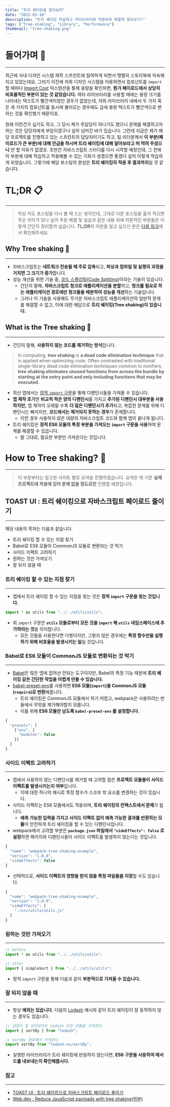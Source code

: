 ```yaml
---
title: "트리 쉐이킹을 알아보자"
date: "2022-03-16"
description: "트리 쉐이킹 학습하고 라이브러리에 적용하여 해결책 찾아보기!"
tags: ["Tree-shaking", "Library", "Performance"]
thumbnail: "tree-shaking.png"
---
```


# 들어가며 🏃

---

최근에 사내 디자인 시스템 제작 스프린트에 참여하게 되면서 맹렬히 스토리북에 익숙해지고 있었는데요, 그러기 이전에 저희 디자인 시스템을 이용하면서 컴포넌트를 `import` 할 때마다 [Import Cost](https://marketplace.visualstudio.com/items?itemName=wix.vscode-import-cost) 익스텐션을 통해 용량을 확인하면, **뭔가 페이로드에서 상당히 비효율적인 부분이 있는 것 같았습니다.** 여타 라이브러리를 사용할 때에는 용량 크기를 나타내는 텍스트가 빨간색이었던 경우가 없었는데, 저희 라이브러리 내에서 두 가지 혹은 세 가지의 컴포넌트를 동시에 불러오는 경우에도 금세 용량 텍스트가 빨간색으로 변하는 것을 확인했기 때문이죠.

원래 이런건가 싶기도 하고, 그 당시 제가 주담당이 아니기도 했으니 문제를 해결하고자 하는 것은 담당자에게 부담이겠구나 싶어 넘어간 바가 있습니다. 그런데 지금은 제가 해당 프로젝트를 진행하고 있는 스프린트의 담당자이기도 하고, 팀 리더분께서 **이 부분(페이로드가 큰 부분)에 대해 언급을 하시며 트리 쉐이킹에 대해 알아보라고 떠 먹여 주셨으니** 안 할 이유가 없겠죠. 조만간 자바스크립트 스터디를 다시 시작할 예정인데, 그 전에 이 부분에 대해 학습하고 적용해볼 수 있는 기회가 생겼으면 좋겠다 싶어 이렇게 학습하게 되었습니다. 그렇기에 해당 포스팅의 완성은 **트리 쉐이킹의 적용 후 결과까지**일 것 같습니다.

# TL;DR 📋

---

> 막상 저도 포스팅을 다시 볼 때 드는 생각인데, 그대로 다른 포스팅을 옮겨 적으면 무슨 의미가 있나 싶어 주된 해결 및 실습과 같은 내용 외에 이론적인 부분들은 이렇게 간단히 정리할까 싶습니다. **TL;DR**의 어원을 알고 싶으신 분은 [다음 링크](https://ko.wikipedia.org/wiki/TL;DR)에서 확인해주세요.

## Why Tree shaking 🌳

---

- 자바스크립트는 **네트워크 전송될 때 주로 압축**되고, **파싱과 컴파일 및 실행의 과정을 거치면 그 크기가 증가**합니다.
- 성능 개선을 위한 기술 중, [코드 스플리팅(Code Splitting)](https://webpack.js.org/guides/code-splitting/)이라는 기술이 있습니다.
  - 간단히 말해, **자바스크립트 청크로 애플리케이션을 분할**하고, **청크를 필요로 하는 애플리케이션 경로에만 청크들을 배분하여 성능을 개선**하는 기술입니다.
  - 그러나 이 기술을 사용해도 무거운 자바스크립트 애플리케이션의 일반적 문제를 해결할 수 없고, 이에 대한 해답으로 **트리 쉐이킹(Tree shaking)이 있습니다.**

## What is the Tree shaking 🌳

---

- 간단히 말해, **사용하지 않는 코드를 제거하는 방식**입니다.

> In computing, **tree shaking** is **a dead code elimination technique** that is applied when optimizing code. Often contrasted with traditional single-library dead code elimination techniques common to minifiers, **tree shaking eliminates unused functions from across the bundle by starting at the entry point and only including functions that may be executed.**

- 최신 앱에서는 [정적 `import` 구문](https://developer.mozilla.org/en-US/docs/Web/JavaScript/Reference/Statements/import)을 통해 디펜던시들을 가져올 수 있습니다.
- **앱 제작 초기**엔 **비교적 적은 양의 디펜던시**를 가지고 **추가된 디펜던시 대부분을 사용하지만,** 앱 제작이 오래될 수록 **더 많은 디펜던시가 추가**되고, 복잡한 문제를 위해 디펜던시는 빠지지만, **코드에서는 제거되지 못하는 경우**가 존재합니다.
  - 이런 경우 사용하지 않은 대량의 자바스크립트 코드와 함께 앱이 끝나게 됩니다.
- 트리 쉐이킹은 **정적 ES6 모듈의 특정 부분을 가져오는 `import` 구문을 사용**하여 문제를 해결할 수 있습니다.
  - 말 그대로, 필요한 부분만 가져온다는 것입니다.

# How to Tree shaking? 🤔

---

> 이 부분부터는 참고한 사이트 별로 요약을 진행하겠습니다. 요약은 제 기준 **실제 프로젝트에 적용에 있어 문제 없을 정도로만** 진행할 예정입니다.

## TOAST UI : 트리 쉐이킹으로 자바스크립트 페이로드 줄이기

---

해당 내용의 목차는 다음과 같습니다.

- 트리 쉐이킹 할 수 있는 지점 찾기
- Babel로 ES6 모듈이 CommonJS 모듈로 변환되는 것 막기
- 사이드 이펙트 고려하기
- 원하는 것만 가져오기
- 잘 되지 않을 때

### 트리 쉐이킹 할 수 있는 지점 찾기

---

- 앱에서 트리 쉐이킹 할 수 있는 지점을 찾는 것은 **정적 `import` 구문을 찾는 것입니다.**

```js
import * as utils from "../../utils/utils";
```

- 위 `import` 구문은 **`utils` 모듈로부터 모든 것을 `import` 해 `utils` 네임스페이스에 추가하라는 것**을 의미합니다.
  - 모든 것들을 사용한다면 다행이지만, 그렇지 않은 경우에는 **특정 함수만을 실행하기 위해 비효율을 발생시키는 일**일 것입니다.

### Babel로 ES6 모듈이 CommonJS 모듈로 변환되는 것 막기

---

- [Babel](https://babeljs.io/)은 많은 앱에 없어선 안되는 도구이지만, Babel의 특정 기능 때문에 **트리 쉐이킹 같은 간단한 작업을 어렵게 만들 수 있습니다.**
- [babel-preset-env](https://babeljs.io/docs/en/babel-preset-env/)를 사용하면 **ES6 모듈(`import`)을 CommonJS 모듈(`require`)로 변환**해줍니다.
  - 트리 쉐이킹은 CommonJS 모듈에서 하기 어렵고, webpack은 사용하려는 번들에서 무엇을 제거해야할지 모릅니다.
  - 이를 위해 **ES6 모듈만 남도록 `babel-preset-env` 를 설정합니다.**

```ts
{
  "presets": [
    ["env", {
      "modules": false
    }]
  ]
}
```

### 사이드 이펙트 고려하기

---

- 앱에서 사용하지 않는 디펜던시를 제거할 때 고려할 점은 **프로젝트 모듈들이 사이드 이펙트를 발생시키는지 여부**입니다.
  - 이에 대한 하나의 예시로 특정 함수가 스코프 밖 요소를 변경하는 것이 있습니다.
- 사이드 이펙트는 ES6 모듈에서도 적용되며, **트리 쉐이킹의 컨텍스트에서 문제**가 됩니다.
  - **예측 가능한 입력을 가지고 사이드 이펙트 없이 예측 가능한 결과를 반환하는 모듈**이 안전하게 트리 쉐이킹을 할 수 있는 디펜던시입니다.
- webpack에서 고려할 부분은 **`package.json` 파일에서 `"sideEffects": false` 로 설정**하면 패키지와 디펜던시들이 사이드 이펙트를 발생하지 않는다는 것입니다.

```ts
{
  "name": "webpack-tree-shaking-example",
  "version": "1.0.0",
  "sideEffects": false
}
```

- 선택적으로, **사이드 이펙트의 영향을 받지 않을 특정 파일들을 지정**할 수도 있습니다.

```ts
{
  "name": "webpack-tree-shaking-example",
  "version": "1.0.0",
  "sideEffects": [
    "./src/utils/utils.js"
  ]
}
```

### 원하는 것만 가져오기

---

```ts
// before
import * as utils from "../../utils/utils";
```

```ts
// after
import { simpleSort } from "../../utils/utils";
```

- 정적 `import` 구문을 통해 다음과 같이 **부분적으로 가져올 수 있습니다.**

### 잘 되지 않을 때

---

- 항상 **예외는 있습니다.** 다음의 [Lodash](https://lodash.com/) 예시와 같이 트리 쉐이킹이 잘 동작하지 않는 경우도 있습니다.

```ts
// 설정이 잘 되어있어도 lodash 모든 것들을 가져온다.
import { sortBy } from "lodash";

// sortBy 경로에서 가져온다.
import sortBy from "lodash-es/sortBy";
```

- 실행한 라이브러리가 트리 쉐이킹에 반응하지 않는다면, **ES6 구문을 사용하여 메서드를 내보내는지 확인해봅시다.**

### 참고

---

- [TOAST UI : 트리 쉐이킹으로 자바스크립트 페이로드 줄이기](https://ui.toast.com/weekly-pick/ko_20180716)
- [Web.dev : Reduce JavaScript payloads with tree shaking(원본)](https://web.dev/reduce-javascript-payloads-with-tree-shaking/#go_shake_some_trees)
